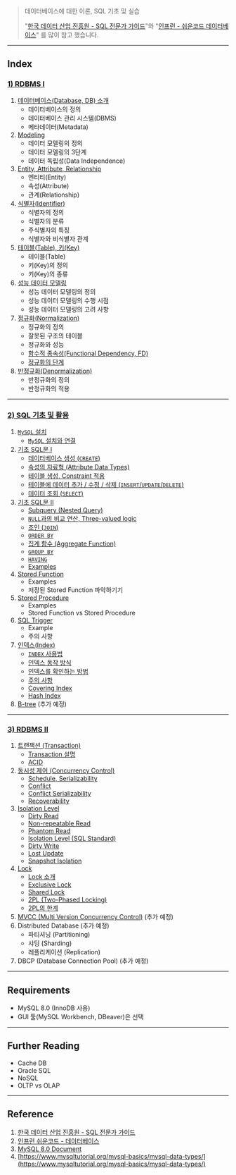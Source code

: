 > 데이터베이스에 대한 이론, SQL 기초 및 실습
>
> "[한국 데이터 산업 진흥원 - SQL 전문가 가이드](https://dataonair.or.kr/db-tech-reference/d-guide/sql/)"와 "[인프런 - 쉬운코드 데이터베이스](https://www.inflearn.com/course/%EB%B0%B1%EC%97%94%EB%93%9C-%EB%8D%B0%EC%9D%B4%ED%84%B0%EB%B2%A0%EC%9D%B4%EC%8A%A4-%EA%B0%9C%EB%A1%A0/dashboard)" 를 많이 참고 했습니다.
>

---

## Index

### [1) RDBMS I](https://github.com/seungki1011/Data-Engineering/tree/main/database/(001)%20Relational%20Database)

1. [데이터베이스(Database, DB) 소개](https://github.com/seungki1011/Data-Engineering/tree/main/database/(001)%20Relational%20Database#1-%EB%8D%B0%EC%9D%B4%ED%84%B0%EB%B2%A0%EC%9D%B4%EC%8A%A4database-%EC%86%8C%EA%B0%9C)
   * 데이터베이스의 정의
   * 데이터베이스 관리 시스템(DBMS)
   * 메타데이터(Metadata)
2. [Modeling](https://github.com/seungki1011/Data-Engineering/tree/main/database/(001)%20Relational%20Database#2-modeling)
   * 데이터 모델링의 정의
   * 데이터 모델링의 3단계
   * 데이터 독립성(Data Independence)
3. [Entity, Attribute, Relationship](https://github.com/seungki1011/Data-Engineering/tree/main/database/(001)%20Relational%20Database#3-entity-attribute-relationship)
   * 엔티티(Entity)
   * 속성(Attribute)
   * 관계(Relationship)
4. [식별자(Identifier)](https://github.com/seungki1011/Data-Engineering/tree/main/database/(001)%20Relational%20Database#4-%EC%8B%9D%EB%B3%84%EC%9E%90identifier)
   * 식별자의 정의
   * 식별자의 분류
   * 주식별자의 특징
   * 식별자와 비식별자 관계
5. [테이블(Table), 키(Key)](https://github.com/seungki1011/Data-Engineering/tree/main/database/(001)%20Relational%20Database#5-%ED%85%8C%EC%9D%B4%EB%B8%94table-%ED%82%A4key)
   * 테이블(Table)
   * 키(Key)의 정의
   * 키(Key)의 종류
6. [성능 데이터 모델링](https://github.com/seungki1011/Data-Engineering/tree/main/database/(001)%20Relational%20Database#6-%EC%84%B1%EB%8A%A5-%EB%8D%B0%EC%9D%B4%ED%84%B0-%EB%AA%A8%EB%8D%B8%EB%A7%81)
   * 성능 데이터 모델링의 정의
   * 성능 데이터 모델링의 수행 시점
   * 성능 데이터 모델링의 고려 사항
7. [정규화(Normalization)](https://github.com/seungki1011/Data-Engineering/tree/main/database/(001)%20Relational%20Database#7-%EC%A0%95%EA%B7%9C%ED%99%94normalization)
   * 정규화의 정의
   * 잘못된 구조의 테이블
   * 정규화와 성능
   * [함수적 종속성(Functional Dependency, FD)](https://github.com/seungki1011/Data-Engineering/tree/main/database/(001)%20Relational%20Database#74-%ED%95%A8%EC%88%98%EC%A0%81-%EC%A2%85%EC%86%8D%EC%84%B1functional-dependency-fd)
   * [정규화의 단계](https://github.com/seungki1011/Data-Engineering/tree/main/database/(001)%20Relational%20Database#75-%EC%A0%95%EA%B7%9C%ED%99%94%EC%9D%98-%EB%8B%A8%EA%B3%84)
8. [반정규화(Denormalization)](https://github.com/seungki1011/Data-Engineering/tree/main/database/(001)%20Relational%20Database#8-%EB%B0%98%EC%A0%95%EA%B7%9C%ED%99%94denormalization)
   * 반정규화의 정의
   * 반정규화의 적용

---

### [2) SQL 기초 및 활용](https://github.com/seungki1011/Data-Engineering/tree/main/database/(002)%20Using%20SQL)

1. [```MySQL``` 설치](https://github.com/seungki1011/Data-Engineering/tree/main/database/(002)%20Using%20SQL#1-mysql-%EC%84%A4%EC%B9%98)
   * [```MySQL``` 설치와 연결](https://github.com/seungki1011/Data-Engineering/tree/main/database/(002)%20Using%20SQL#11-mysql-%EC%84%A4%EC%B9%98%EC%99%80-%EC%97%B0%EA%B2%B0)
1. [기초 SQL문 I](https://github.com/seungki1011/Data-Engineering/tree/main/database/(002)%20Using%20SQL#2-%EA%B8%B0%EC%B4%88-sql%EB%AC%B8-i)
   * [데이터베이스 생성 (```CREATE```)](https://github.com/seungki1011/Data-Engineering/tree/main/database/(002)%20Using%20SQL#21-%EB%8D%B0%EC%9D%B4%ED%84%B0%EB%B2%A0%EC%9D%B4%EC%8A%A4-%EC%83%9D%EC%84%B1)
   * [속성의 자료형 (Attribute Data Types)](https://github.com/seungki1011/Data-Engineering/tree/main/database/(002)%20Using%20SQL#22-attribute-data-types)
   * [테이블 생성, Constraint 적용](https://github.com/seungki1011/Data-Engineering/tree/main/database/(002)%20Using%20SQL#23-%ED%85%8C%EC%9D%B4%EB%B8%94-%EC%83%9D%EC%84%B1-constraint-%EC%A0%81%EC%9A%A9)
   * [테이블에 데이터 추가 / 수정 / 삭제 (```INSERT```/```UPDATE```/```DELETE```)](https://github.com/seungki1011/Data-Engineering/tree/main/database/(002)%20Using%20SQL#24-%ED%85%8C%EC%9D%B4%EB%B8%94%EC%97%90-%EB%8D%B0%EC%9D%B4%ED%84%B0-%EC%B6%94%EA%B0%80--%EC%88%98%EC%A0%95--%EC%82%AD%EC%A0%9C)
   * [데이터 조회 (```SELECT```)](https://github.com/seungki1011/Data-Engineering/tree/main/database/(002)%20Using%20SQL#25-%EB%8D%B0%EC%9D%B4%ED%84%B0-%EC%A1%B0%ED%9A%8C-select)
1. [기초 SQL문 II](https://github.com/seungki1011/Data-Engineering/tree/main/database/(002)%20Using%20SQL#3-%EA%B8%B0%EC%B4%88-sql%EB%AC%B8-ii)
   * [Subquery (Nested Query)](https://github.com/seungki1011/Data-Engineering/tree/main/database/(002)%20Using%20SQL#31-subquery-nested-query)
   * [```NULL```과의 비교 연산, Three-valued logic](https://github.com/seungki1011/Data-Engineering/tree/main/database/(002)%20Using%20SQL#32-null%EA%B3%BC%EC%9D%98-%EB%B9%84%EA%B5%90-%EC%97%B0%EC%82%B0-three-valued-logic)
   * [조인 (```JOIN```)](https://github.com/seungki1011/Data-Engineering/tree/main/database/(002)%20Using%20SQL#33-%EC%A1%B0%EC%9D%B8-join)
   * [```ORDER BY```](https://github.com/seungki1011/Data-Engineering/tree/main/database/(002)%20Using%20SQL#34-order-by)
   * [집계 함수 (Aggregate Function)](https://github.com/seungki1011/Data-Engineering/tree/main/database/(002)%20Using%20SQL#35-aggregate-function)
   * [```GROUP BY```](https://github.com/seungki1011/Data-Engineering/tree/main/database/(002)%20Using%20SQL#36-group-by)
   * [```HAVING```](https://github.com/seungki1011/Data-Engineering/tree/main/database/(002)%20Using%20SQL#37-having)
   * [Examples](https://github.com/seungki1011/Data-Engineering/tree/main/database/(002)%20Using%20SQL#38-%EC%A1%B0%ED%9A%8C-%EC%A7%91%EA%B3%84-%EC%98%88%EC%8B%9C)
1. [Stored Function](https://github.com/seungki1011/Data-Engineering/tree/main/database/(002)%20Using%20SQL#4-stored-function)
   * Examples
   * 저장된 Stored Function 파악하기기 
1. [Stored Procedure](https://github.com/seungki1011/Data-Engineering/tree/main/database/(002)%20Using%20SQL#5-stored-procedure)
   * Examples
   * Stored Function vs Stored Procedure
1. [SQL Trigger](https://github.com/seungki1011/Data-Engineering/tree/main/database/(002)%20Using%20SQL#6-sql-trigger)
   * Example
   * 주의 사항
1. [인덱스(Index)](https://github.com/seungki1011/Data-Engineering/tree/main/database/(002)%20Using%20SQL#7-%EC%9D%B8%EB%8D%B1%EC%8A%A4index)
   * [```INDEX``` 사용법](https://github.com/seungki1011/Data-Engineering/tree/main/database/(002)%20Using%20SQL#71-index-%EC%82%AC%EC%9A%A9%EB%B2%95)
   * [인덱스 동작 방식](https://github.com/seungki1011/Data-Engineering/tree/main/database/(002)%20Using%20SQL#72-%EC%9D%B8%EB%8D%B1%EC%8A%A4-%EB%8F%99%EC%9E%91-%EB%B0%A9%EC%8B%9D)
   * [인덱스를 확인하는 방법](https://github.com/seungki1011/Data-Engineering/tree/main/database/(002)%20Using%20SQL#73-index%EB%A5%BC-%ED%99%95%EC%9D%B8%ED%95%98%EB%8A%94-%EB%B0%A9%EB%B2%95)
   * [주의 사항](https://github.com/seungki1011/Data-Engineering/tree/main/database/(002)%20Using%20SQL#74-%EC%A3%BC%EC%9D%98-%EC%82%AC%ED%95%AD)
   * [Covering Index](https://github.com/seungki1011/Data-Engineering/tree/main/database/(002)%20Using%20SQL#75-covering-index)
   * [Hash Index](https://github.com/seungki1011/Data-Engineering/tree/main/database/(002)%20Using%20SQL#76-hash-index)
1. [B-tree](https://github.com/seungki1011/Data-Engineering/tree/main/database/(002)%20Using%20SQL#8-b-tree) (추가 예정)

---

### [3) RDBMS II](https://github.com/seungki1011/Data-Engineering/tree/main/database/(003)%20Relational%20Database%202)

1. [트랜잭션 (Transaction)](https://github.com/seungki1011/Data-Engineering/tree/main/database/(003)%20Relational%20Database%202#1-transaction)
   * [Transaction 설명](https://github.com/seungki1011/Data-Engineering/tree/main/database/(003)%20Relational%20Database%202#11-transaction-%EC%84%A4%EB%AA%85)
   * [ACID](https://github.com/seungki1011/Data-Engineering/tree/main/database/(003)%20Relational%20Database%202#12-acid)
2. [동시성 제어 (Concurrency Control)](https://github.com/seungki1011/Data-Engineering/tree/main/database/(003)%20Relational%20Database%202#2-concurrency-control)
   * [Schedule, Serializability](https://github.com/seungki1011/Data-Engineering/tree/main/database/(003)%20Relational%20Database%202#21-schedule-serializability)
   * [Conflict](https://github.com/seungki1011/Data-Engineering/tree/main/database/(003)%20Relational%20Database%202#22-conflict)
   * [Conflict Serializability](https://github.com/seungki1011/Data-Engineering/tree/main/database/(003)%20Relational%20Database%202#23-conflict-serializability-protocol)
   * [Recoverability](https://github.com/seungki1011/Data-Engineering/tree/main/database/(003)%20Relational%20Database%202#24-recoverability)
3. [Isolation Level](https://github.com/seungki1011/Data-Engineering/tree/main/database/(003)%20Relational%20Database%202#3-isolation-level)
   * [Dirty Read](https://github.com/seungki1011/Data-Engineering/tree/main/database/(003)%20Relational%20Database%202#31-dirty-read)
   * [Non-repeatable Read](https://github.com/seungki1011/Data-Engineering/tree/main/database/(003)%20Relational%20Database%202#32-non-repeatable-read)
   * [Phantom Read](https://github.com/seungki1011/Data-Engineering/tree/main/database/(003)%20Relational%20Database%202#33-phantom-read)
   * [Isolation Level (SQL Standard)](https://github.com/seungki1011/Data-Engineering/tree/main/database/(003)%20Relational%20Database%202#34-isolation-level-sql-standard)
   * [Dirty Write](https://github.com/seungki1011/Data-Engineering/tree/main/database/(003)%20Relational%20Database%202#35-dirty-write)
   * [Lost Update](https://github.com/seungki1011/Data-Engineering/tree/main/database/(003)%20Relational%20Database%202#36-lost-update)
   * [Snapshot Isolation](https://github.com/seungki1011/Data-Engineering/tree/main/database/(003)%20Relational%20Database%202#37-snapshot-isolation)
4. [Lock](https://github.com/seungki1011/Data-Engineering/tree/main/database/(003)%20Relational%20Database%202#4-lock)
   * [Lock 소개](https://github.com/seungki1011/Data-Engineering/tree/main/database/(003)%20Relational%20Database%202#41-lock-%EC%86%8C%EA%B0%9C)
   * [Exclusive Lock](https://github.com/seungki1011/Data-Engineering/tree/main/database/(003)%20Relational%20Database%202#42-exclusive-lock-%EB%B0%B0%ED%83%80%EC%A0%81-lock)
   * [Shared Lock](https://github.com/seungki1011/Data-Engineering/tree/main/database/(003)%20Relational%20Database%202#43-shared-lock-%EA%B3%B5%EC%9C%A0-lock)
   * [2PL (Two-Phased Locking)](https://github.com/seungki1011/Data-Engineering/tree/main/database/(003)%20Relational%20Database%202#43-2pl-2-phase-locking)
   * [2PL의 한계](https://github.com/seungki1011/Data-Engineering/tree/main/database/(003)%20Relational%20Database%202#48-2pl%EC%9D%98-%ED%95%9C%EA%B3%84)
5. [MVCC (Multi Version Concurrency Control)](https://github.com/seungki1011/Data-Engineering/tree/main/database/(003)%20Relational%20Database%202#5-mvccmulti-version-concurrency-control) (추가 예정)
6. Distributed Database (추가 예정)
   * 파티셔닝 (Partitioning)
   * 샤딩 (Sharding)
   * 레플리케이션 (Replication)
7. DBCP (Database Connection Pool) (추가 예정)



---

## Requirements

* MySQL 8.0 (InnoDB 사용)
* GUI 툴(MySQL Workbench, DBeaver)은 선택

---

## Further Reading

* Cache DB
* Oracle SQL
* NoSQL 
* OLTP vs OLAP



---

## Reference

1. [한국 데이터 산업 진흥원 - SQL 전문가 가이드](https://dataonair.or.kr/db-tech-reference/d-guide/sql/)
2. [인프런 쉬운코드 - 데이터베이스](https://www.inflearn.com/course/%EB%B0%B1%EC%97%94%EB%93%9C-%EB%8D%B0%EC%9D%B4%ED%84%B0%EB%B2%A0%EC%9D%B4%EC%8A%A4-%EA%B0%9C%EB%A1%A0/dashboard)
3. [MySQL 8.0 Document](https://dev.mysql.com/doc/mysql-installation-excerpt/8.0/en/macos-installation.html)
4. [https://www.mysqltutorial.org/mysql-basics/mysql-data-types/](https://www.mysqltutorial.org/mysql-basics/mysql-data-types/)

